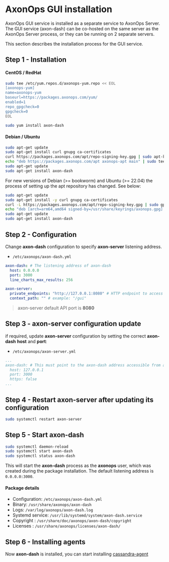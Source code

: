 # AxonOps GUI installation

AxonOps GUI service is installed as a separate service to AxonOps Server. The GUI service (axon-dash) can be co-hosted on the same server as the AxonOps Server process, or they can be running on 2 separate servers.

This section describes the installation process for the GUI service.

## Step 1 - Installation

#### CentOS / RedHat
``` bash
sudo tee /etc/yum.repos.d/axonops-yum.repo << EOL
[axonops-yum]
name=axonops-yum
baseurl=https://packages.axonops.com/yum/
enabled=1
repo_gpgcheck=0
gpgcheck=0
EOL

sudo yum install axon-dash
```
#### Debian / Ubuntu

``` bash
sudo apt-get update
sudo apt-get install curl gnupg ca-certificates
curl https://packages.axonops.com/apt/repo-signing-key.gpg | sudo apt-key add -
echo "deb https://packages.axonops.com/apt axonops-apt main" | sudo tee /etc/apt/sources.list.d/axonops-apt.list
sudo apt-get update
sudo apt-get install axon-dash
```

For new versions of Debian (>= bookworm) and Ubuntu (>= 22.04) the process of setting up the apt repository has changed. See below:

```bash
sudo apt-get update
sudo apt-get install -y curl gnupg ca-certificates
curl -L https://packages.axonops.com/apt/repo-signing-key.gpg | sudo gpg --dearmor -o /usr/share/keyrings/axonops.gpg
echo "deb [arch=arm64,amd64 signed-by=/usr/share/keyrings/axonops.gpg] https://packages.axonops.com/apt axonops-apt main" | sudo tee /etc/apt/sources.list.d/axonops-apt.list
sudo apt-get update
sudo apt-get install axon-dash
```

## Step 2 - Configuration

Change **axon-dash** configuration to specify **axon-server** listening address.

* `/etc/axonops/axon-dash.yml`
``` yaml  hl_lines="7"
axon-dash: # The listening address of axon-dash
  host: 0.0.0.0
  port: 3000
  line_charts_max_results: 256

axon-server:
  private_endpoints: "http://127.0.0.1:8080" # HTTP endpoint to access axon-server API from axon-dash.
  context_path: "" # example: "/gui"
```
> axon-server default API port is **8080**


## Step 3 - axon-server configuration update
if required, update **axon-server** configuration by setting the correct **axon-dash** **host** and **port**:

* `/etc/axonops/axon-server.yml`

``` yaml hl_lines="7 8"
...
axon-dash: # This must point to the axon-dash address accessible from axon-server
  host: 127.0.0.1
  port: 3000
  https: false
...
```

## Step 4 - Restart **axon-server** after updating its configuration
``` bash
sudo systemctl restart axon-server
```

## Step 5 - Start axon-dash

``` bash
sudo systemctl daemon-reload
sudo systemctl start axon-dash
sudo systemctl status axon-dash
```

This will start the **axon-dash** process as the **axonops** user, which was created during the package installation. The default listening address is `0.0.0.0:3000`.


#### Package details

* Configuration: `/etc/axonops/axon-dash.yml`
* Binary: `/usr/share/axonops/axon-dash`
* Logs: `/var/log/axonops/axon-dash.log` 
* Systemd service: `/usr/lib/systemd/system/axon-dash.service`
* Copyright : `/usr/share/doc/axonops/axon-dash/copyright`
* Licenses : `/usr/share/axonops/licenses/axon-dash/`


## Step 6 - Installing agents

Now **axon-dash** is installed, you can start installing [cassandra-agent](../cassandra-agent/install.md)
